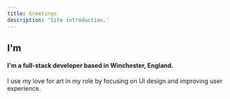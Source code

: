 ```yaml
---
title: Greetings
description: 'Site introduction.'
---
```


## I'm 
#### I'm a full-stack developer based in Winchester, England. 
I use my love for art in my role by focusing on UI design and improving user experience.
